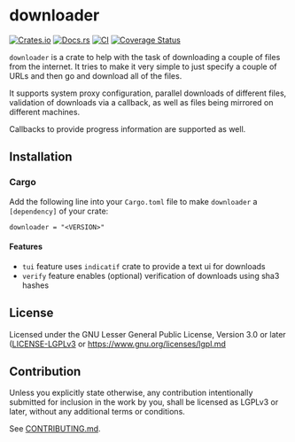 # downloader

[![Crates.io](https://img.shields.io/crates/v/downloader.svg)](https://crates.io/crates/downloader)
[![Docs.rs](https://docs.rs/downloader/badge.svg)](https://docs.rs/downloader)
[![CI](https://github.com/hunger/downloader/workflows/Continuous%20Integration/badge.svg)](https://github.com/hunger/downloader/actions)
[![Coverage Status](https://coveralls.io/repos/github/hunger/downloader/badge.svg?branch=main)](https://coveralls.io/github/hunger/downloader?branch=main)

`downloader` is a crate to help with the task of downloading a couple of files
from the internet. It tries to make it very simple to just specify a couple of
URLs and then go and download all of the files.

It supports system proxy configuration, parallel downloads of different files,
validation of downloads via a callback, as well as files being mirrored on
different machines.

Callbacks to provide progress information are supported as well.

## Installation

### Cargo

Add the following line into your `Cargo.toml` file to make `downloader` a `[dependency]`
of your crate:

`downloader = "<VERSION>"`

#### Features

- `tui` feature uses `indicatif` crate to provide a text ui for downloads
- `verify` feature enables (optional) verification of downloads using sha3 hashes

## License

Licensed under the GNU Lesser General Public License, Version 3.0 or later
([LICENSE-LGPLv3](LICENSE-LGPLv3.md) or <https://www.gnu.org/licenses/lgpl.md>

## Contribution

Unless you explicitly state otherwise, any contribution intentionally submitted
for inclusion in the work by you, shall be licensed as LGPLv3 or later, without
any additional terms or conditions.

See [CONTRIBUTING.md](CONTRIBUTING.md).

